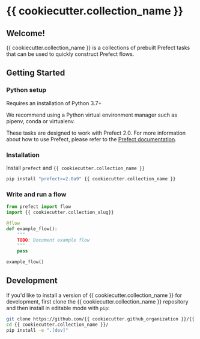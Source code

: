 # {{ cookiecutter.collection_name }}

## Welcome!

{{ cookiecutter.collection_name }} is a collections of prebuilt Prefect tasks that can be used to quickly construct Prefect flows.

## Getting Started

### Python setup

Requires an installation of Python 3.7+

We recommend using a Python virtual environment manager such as pipenv, conda or virtualenv.

These tasks are designed to work with Prefect 2.0. For more information about how to use Prefect, please refer to the [Prefect documentation](https://orion-docs.prefect.io/).

### Installation

Install `prefect` and `{{ cookiecutter.collection_name }}`

```bash
pip install "prefect>=2.0a9" {{ cookiecutter.collection_name }}
```

### Write and run a flow

```python
from prefect import flow
import {{ cookiecutter.collection_slug}}

@flow
def example_flow():
    """
    TODO: Document example flow
    """
    pass

example_flow()
```

## Development

If you'd like to install a version of {{ cookiecutter.collection_name }} for development, first clone the {{ cookiecutter.collection_name }} repository and then install in editable mode with `pip`:

```bash
git clone https://github.com/{{ cookiecutter.github_organization }}/{{ cookiecutter.collection_name }}.git
cd {{ cookiecutter.collection_name }}/
pip install -e ".[dev]"
```
